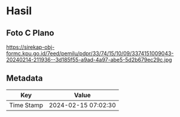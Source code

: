 # Hasil

## Foto C Plano

https://sirekap-obj-formc.kpu.go.id/7eed/pemilu/pdpr/33/74/15/10/09/3374151009043-20240214-211936--3d185f55-a9ad-4a97-abe5-5d2b679ec29c.jpg


## Metadata

| Key        | Value               |
| ---------- | ------------------- |
| Time Stamp | 2024-02-15 07:02:30 |



